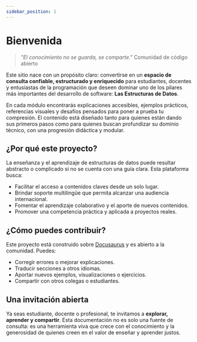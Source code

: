 ```yaml
---
sidebar_position: 1
---
```


# Bienvenida

> *"El conocimiento no se guarda, se comparte."* Comunidad de código abierto

Este sitio nace con un propósito claro: convertirse en un **espacio de consulta confiable, estructurado y enriquecido** para estudiantes, docentes y entusiastas de la programación que deseen dominar uno de los pilares más importantes del desarrollo de software: **Las Estructuras de Datos**.

En cada módulo encontrarás explicaciones accesibles, ejemplos prácticos, referencias visuales y desafíos pensados para poner a prueba tu compresión. El contenido está diseñado tanto para quienes están dando sus primeros pasos como para quienes buscan profundizar su dominio técnico, con una progresión didáctica y modular.

## ¿Por qué este proyecto?

La enseñanza y el aprendizaje de estructuras de datos puede resultar abstracto o complicado si no se cuenta con una guía clara. Esta plataforma busca:

- Facilitar el acceso a contenidos claves desde un solo lugar.
- Brindar soporte multilingüe que permita alcanzar una audiencia internacional.
- Fomentar el aprendizaje colaborativo y el aporte de nuevos contenidos.
- Promover una competencia práctica y aplicada a proyectos reales.

## ¿Cómo puedes contribuir?

Este proyecto está construido sobre [Docusaurus](https://docusaurus.io/docs) y es abierto a la comunidad. Puedes:

- Corregir errores o mejorar explicaciones.
- Traducir secciones a otros idiomas.
- Aportar nuevos ejemplos, visualizaciones o ejercicios.
- Compartir con otros colegas o estudiantes.

## Una invitación abierta

Ya seas estudiante, docente o profesional, te invitamos a **explorar, aprender y compartir**. Esta documentación no es solo una fuente de consulta: es una herramienta viva que crece con el conocimiento y la generosidad de quienes  creen en el valor de enseñar y aprender justos.
